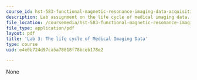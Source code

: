 ```yaml
---
course_id: hst-583-functional-magnetic-resonance-imaging-data-acquisition-and-analysis-fall-2008
description: Lab assignment on the life cycle of medical imaging data.
file_location: /coursemedia/hst-583-functional-magnetic-resonance-imaging-data-acquisition-and-analysis-fall-2008/e4e0b724d97ca5a78818f78bceb178e2_lab3_slides.pdf
file_type: application/pdf
layout: pdf
title: 'Lab 3: The life cycle of Medical Imaging Data'
type: course
uid: e4e0b724d97ca5a78818f78bceb178e2

---
```

None